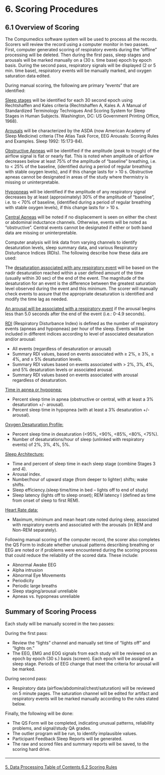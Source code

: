 # 6. Scoring Procedures

## 6.1 Overview of Scoring

The Compumedics software system will be used to process all the records.  Scorers will review the record using a computer monitor in two passes.  First, computer generated scoring of respiratory events during the “offline” processing will be deleted. Then during the first pass, sleep stages and arousals will be marked manually on a (30 s. time base) epoch by epoch basis.  During the second pass, respiratory signals will be displayed (2 or 5 min. time base), respiratory events will be manually marked, and oxygen saturation data edited.

During manual scoring, the following are primary “events” that are identified:

<u>Sleep stages</u> will be identified for each 30 second epoch using Rechtshaffen and Kales criteria (Rechtshaffen A, Kales A. A Manual of Standardized Terminology Techniques And Scoring System for Sleep Stages in Human Subjects.  Washington, DC: US Government Printing Office, 1968).

<u>Arousals</u> will be characterized by the ASDA (now American Academy of Sleep Medicine) criteria (The Atlas Task Force, EEG Arousals: Scoring Rules and Examples.  Sleep 1992: 15:173-84).

<u>Obstructive Apneas</u> will be identified if the amplitude (peak to trough) of the airflow signal is flat or nearly flat. This is noted when amplitude of airflow decreases below at least 75% of the amplitude of “baseline” breathing, i.e. to < 25% of the baseline, (identified during a period of regular breathing with stable oxygen levels), and if this change lasts for > 10 s.  Obstructive apneas cannot be designated in areas of the study where thermistry is missing or uninterpretable.

<u>Hypopneas</u> will be identified if the amplitude of any respiratory signal decreases by at least (approximately) 30% of the amplitude of “baseline”, i.e. to < 70% of baseline, (identified during a period of regular breathing with stable oxygen levels), if this change lasts for > 10 s.

<u>Central Apneas</u> will be noted if no displacement is seen on either the chest or abdominal inductance channels.  Otherwise, events will be noted as “obstructive”. Central events cannot be designated if either or both band data are missing or uninterpretable.

Computer analysis will link data from varying channels to identify desaturation levels, sleep summary data, and various Respiratory Disturbance Indices (RDIs). The following describe how these data are used:

The <u>desaturation associated with any respiratory event</u> will be based on the nadir desaturation reached within a user defined amount of the time (usually within 30 sec) of the end of the event.  The magnitude of the desaturation for an event is the difference between the greatest saturation level observed during the event and this minimum.  The scorer will manually check events to assure that the appropriate desaturation is identified and modify the time lag as needed.

<u>An arousal will be associated with a respiratory event</u> if the arousal begins less than 5.0 seconds after the end of the event (i.e.: 0-4.9 seconds).

<u>RDI</u> (Respiratory Disturbance Index) is defined as the number of respiratory events (apneas and hypopneas) per hour of the sleep. Events will be included in different indices according to level of associated desaturation and/or arousal:

- All events (regardless of desaturation or arousal)
- Summary RDI values, based on events associated with ≥ 2%, ≥ 3%, ≥ 4%, and
 ≥ 5% desaturation levels.
- Summary RDI values based on events associated with  > 2%, 3%, 4%, and 5% desaturation levels or associated arousal.
- Summary RDI values based on events associated with arousal regardless of desaturation.

<u>Time in apnea or hypopnea:</u>

- Percent sleep time in apnea (obstructive or central, with at least a 3% desaturation +/- arousal).
- Percent sleep time in hypopnea (with at least a 3% desaturation +/- arousal).

<u>Oxygen Desaturation Profile:</u>

- Percent sleep time in desaturation (<95%, <90%, <85%, <80%, <75%).
- Number of desaturations/hour of sleep (unlinked with respiratory events) of 2%, 3%, 4%, 5%.

<u>Sleep Architecture:</u>

- Time and percent of sleep time in each sleep stage (combine Stages 3 and 4).
- Arousal index.
- Number/hour of upward stage (from deeper to lighter) shifts; wake shifts.
- Sleep efficiency.(sleep time/time in bed – lights off to end of study)
- Sleep latency (lights off to sleep onset); REM latency I (defined as time from onset of sleep to first REM).

<u>Heart Rate data:</u>

- Maximum, minimum and mean heart rate noted during sleep, associated with respiratory events and associated with the arousals (in REM and Non-REM separately).

Following manual scoring of the computer record, the scorer also completes the QS Form to indicate whether unusual patterns describing breathing or EEG are noted or if problems were encountered during the scoring process that could reduce the reliability of the scored data. These include:

- Abnormal Awake EEG
- Alpha intrusion
- Abnormal Eye Movements
- Periodicity
- Periodic large breaths
- Sleep staging/arousal unreliable
- Apneas vs. hypopneas unreliable


## Summary of Scoring Process

Each study will be manually scored in the two passes:

During the first pass:

- Review the “lights” channel and manually set time of “lights off” and “lights on.”
- The EEG, EMG and EOG signals from each study will be reviewed on an epoch by epoch (30 s.) basis (screen).  Each epoch will be assigned a sleep stage. Periods of EEG change that meet the criteria for arousal will be marked.

During second pass:

- Respiratory data (airflow/abdominal/chest/saturation) will be reviewed on 5 minute pages.  The saturation channel will be edited for artifact and respiratory events will be marked manually according to the rules stated below.

Finally, the following will be done:

- The QS Form will be completed, indicating unusual patterns, reliability problems, and signal/study QA grades.
- The outlier program will be run, to identify implausible values.
- Participant Feedback Sleep Reports will be generated.
- The raw and scored files and summary reports will be saved, to the scoring hard drive.


<hr class="soften" style="margin-top: 20px;margin-bottom: 20px;"/>

<div class="center">
<div class="btn-group">
  <a href=":pages_path:/mop/6-50-mop-data-processing.md" class="btn btn-default">
    <span class="glyphicon glyphicon-chevron-left"></span>
    5. Data Processing
  </a>

  <a href=":pages_path:/mop/6-00-mop-toc.md" class="btn btn-default">
    <span class="glyphicon glyphicon-chevron-up"></span>
    Table of Contents
  </a>

  <a href=":pages_path:/mop/6-620-mop-scoring-rules.md" class="btn btn-success">
    6.2 Scoring Rules
    <span class="glyphicon glyphicon-chevron-right"></span>
  </a>
</div>
</div>
